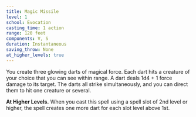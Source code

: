 ```yaml
---
title: Magic Missile
level: 1
school: Evocation
casting_time: 1 action
range: 120 feet
components: V, S
duration: Instantaneous
saving_throw: None
at_higher_levels: true
---
```


You create three glowing darts of magical force. Each dart hits a creature of your choice that you can see within range. A dart deals 1d4 + 1 force damage to its target. The darts all strike simultaneously, and you can direct them to hit one creature or several.

**At Higher Levels.** When you cast this spell using a spell slot of 2nd level or higher, the spell creates one more dart for each slot level above 1st.
